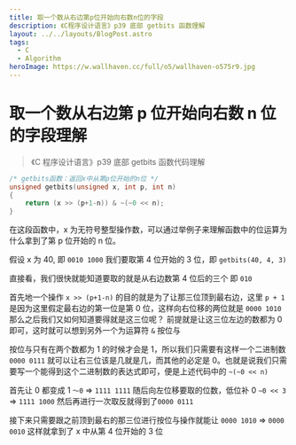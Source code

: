 ```yaml
---
title: 取一个数从右边第p位开始向右数n位的字段
description: 《C程序设计语言》p39 底部 getbits 函数理解
layout: ../../layouts/BlogPost.astro
tags:
  - C
  - Algorithm
heroImage: https://w.wallhaven.cc/full/o5/wallhaven-o575r9.jpg
---
```


# 取一个数从右边第 p 位开始向右数 n 位的字段理解

> 《C 程序设计语言》p39 底部 getbits 函数代码理解

```c
/* getbits函数：返回x中从第p位开始的n位 */
unsigned getbits(unsigned x, int p, int n)
{
	return (x >> (p+1-n)) & ~(~0 << n);
}
```

在这段函数中，x 为无符号整型操作数，可以通过举例子来理解函数中的位运算为什么拿到了第 p 位开始的 n 位。

假设 x 为 40, 即 `0010 1000`
我们要取第 4 位开始的 3 位，即 `getbits(40, 4, 3)`

直接看，我们很快就能知道要取的就是从右边数第 4 位后的三个 即 `010`

首先地一个操作 `x >> (p+1-n)` 的目的就是为了让那三位顶到最右边，这里 `p + 1`是因为这里假定最右边的第一位是第 0 位，这样向右位移的两位就是
`0000 1010`
那么之后我们又如何知道要得就是这三位呢？
前提就是让这三位左边的数都为 0 即可，这时就可以想到另外一个为运算符 `&` 按位与

按位与只有在两个数都为 1 的时候才会是 1，所以我们只需要有这样一个二进制数
`0000 0111`
就可以让右三位该是几就是几，而其他的必定是 0。也就是说我们只需要写一个能得到这个二进制数的表达式即可，便是上述代码中的
`~(~0 << n)`

首先让 0 都变成 1 `～0` => `1111 1111`
随后向左位移要取的位数，低位补 0 `~0 << 3` => `1111 1000`
然后再进行一次取反就得到了`0000 0111`

接下来只需要跟之前顶到最右的那三位进行按位与操作就能让
`0000 1010` => `0000 0010`
这样就拿到了 x 中从第 4 位开始的 3 位
